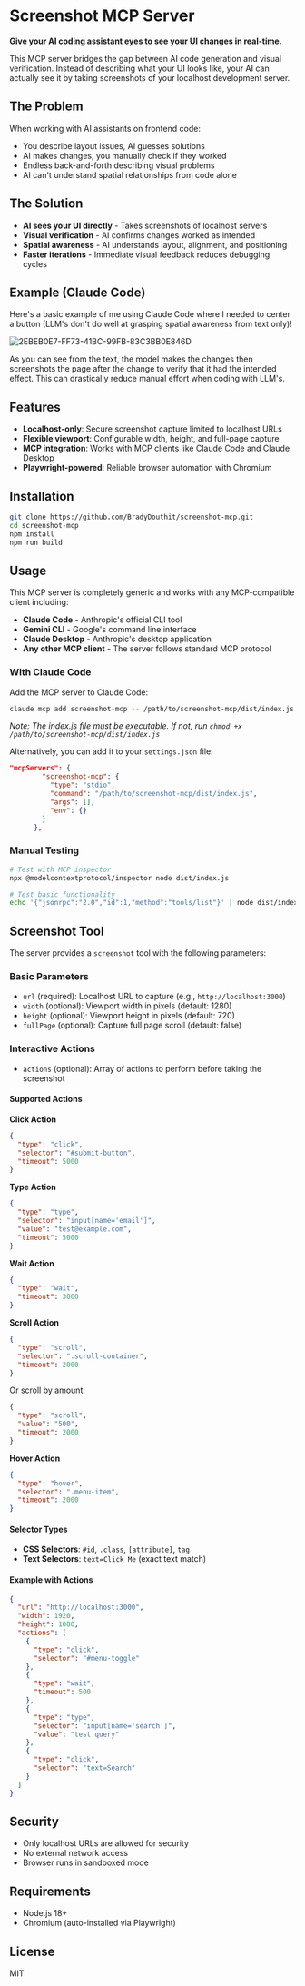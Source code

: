 # Screenshot MCP Server

**Give your AI coding assistant eyes to see your UI changes in real-time.**

This MCP server bridges the gap between AI code generation and visual verification. Instead of describing what your UI looks like, your AI can actually see it by taking screenshots of your localhost development server.

## The Problem

When working with AI assistants on frontend code:
- You describe layout issues, AI guesses solutions
- AI makes changes, you manually check if they worked
- Endless back-and-forth describing visual problems
- AI can't understand spatial relationships from code alone

## The Solution

- **AI sees your UI directly** - Takes screenshots of localhost servers
- **Visual verification** - AI confirms changes worked as intended
- **Spatial awareness** - AI understands layout, alignment, and positioning
- **Faster iterations** - Immediate visual feedback reduces debugging cycles 

## Example (Claude Code)
Here's a basic example of me using Claude Code where I needed to center a button (LLM's don't do well at grasping spatial awareness from text only)!

![2EBEB0E7-FF73-41BC-99FB-83C3BB0E846D](https://github.com/user-attachments/assets/e70b1be0-fc99-4a5b-96b5-31ea249cb076)

As you can see from the text, the model makes the changes then screenshots the page after the change to verify that it had the intended effect. This can drastically reduce manual effort when coding with LLM's.


## Features

- **Localhost-only**: Secure screenshot capture limited to localhost URLs
- **Flexible viewport**: Configurable width, height, and full-page capture
- **MCP integration**: Works with MCP clients like Claude Code and Claude Desktop
- **Playwright-powered**: Reliable browser automation with Chromium

## Installation

```bash
git clone https://github.com/BradyDouthit/screenshot-mcp.git
cd screenshot-mcp
npm install
npm run build
```

## Usage

This MCP server is completely generic and works with any MCP-compatible client including:

- **Claude Code** - Anthropic's official CLI tool
- **Gemini CLI** - Google's command line interface
- **Claude Desktop** - Anthropic's desktop application
- **Any other MCP client** - The server follows standard MCP protocol

### With Claude Code

Add the MCP server to Claude Code:

```bash
claude mcp add screenshot-mcp -- /path/to/screenshot-mcp/dist/index.js
```

*Note: The index.js file must be executable. If not, run `chmod +x /path/to/screenshot-mcp/dist/index.js`*

Alternatively, you can add it to your `settings.json` file:

```json
"mcpServers": {
        "screenshot-mcp": {
          "type": "stdio",
          "command": "/path/to/screenshot-mcp/dist/index.js",
          "args": [],
          "env": {}
        }
      },
```


### Manual Testing

```bash
# Test with MCP inspector
npx @modelcontextprotocol/inspector node dist/index.js

# Test basic functionality
echo '{"jsonrpc":"2.0","id":1,"method":"tools/list"}' | node dist/index.js
```

## Screenshot Tool

The server provides a `screenshot` tool with the following parameters:

### Basic Parameters
- `url` (required): Localhost URL to capture (e.g., `http://localhost:3000`)
- `width` (optional): Viewport width in pixels (default: 1280)
- `height` (optional): Viewport height in pixels (default: 720)
- `fullPage` (optional): Capture full page scroll (default: false)

### Interactive Actions
- `actions` (optional): Array of actions to perform before taking the screenshot

#### Supported Actions

**Click Action**
```json
{
  "type": "click",
  "selector": "#submit-button",
  "timeout": 5000
}
```

**Type Action**
```json
{
  "type": "type",
  "selector": "input[name='email']",
  "value": "test@example.com",
  "timeout": 5000
}
```

**Wait Action**
```json
{
  "type": "wait",
  "timeout": 3000
}
```

**Scroll Action**
```json
{
  "type": "scroll",
  "selector": ".scroll-container",
  "timeout": 2000
}
```
Or scroll by amount:
```json
{
  "type": "scroll",
  "value": "500",
  "timeout": 2000
}
```

**Hover Action**
```json
{
  "type": "hover",
  "selector": ".menu-item",
  "timeout": 2000
}
```

#### Selector Types
- **CSS Selectors**: `#id`, `.class`, `[attribute]`, `tag`
- **Text Selectors**: `text=Click Me` (exact text match)

#### Example with Actions
```json
{
  "url": "http://localhost:3000",
  "width": 1920,
  "height": 1080,
  "actions": [
    {
      "type": "click",
      "selector": "#menu-toggle"
    },
    {
      "type": "wait",
      "timeout": 500
    },
    {
      "type": "type",
      "selector": "input[name='search']",
      "value": "test query"
    },
    {
      "type": "click",
      "selector": "text=Search"
    }
  ]
}
```

## Security

- Only localhost URLs are allowed for security
- No external network access
- Browser runs in sandboxed mode

## Requirements

- Node.js 18+
- Chromium (auto-installed via Playwright)

## License

MIT
